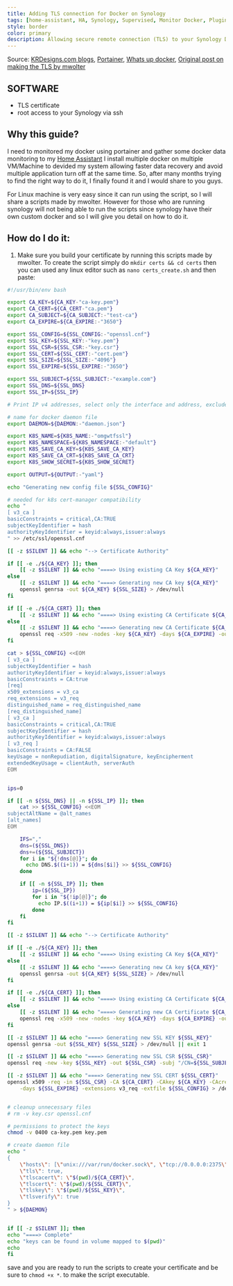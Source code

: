 ```yaml
---
title: Adding TLS connection for Docker on Synology
tags: [home-assistant, HA, Synology, Supervised, Monitor Docker, Plugin, HACS, TLS, Secure, WUD]
style: border
color: primary
description: Allowing secure remote connection (TLS) to your Synology Docker.
---
```

Source: [KRDesigns.com blogs](https://www.krdesigns.com), [Portainer](https://hub.docker.com/r/portainer/portainer-ce), [Whats up docker](https://github.com/fmartinou/whats-up-docker), [Original post on making the TLS by mwolter](https://community.home-assistant.io/t/whats-up-docker-how-to-keep-your-containers-up-to-date/168315/4)


## SOFTWARE
- TLS certificate
- root access to your Synology via ssh

## Why this guide?
I need to monitored my docker using portainer and gather some docker data monitoring to my [Home Assistant](https://www.home-assistant.io) I install multiple docker on multiple VM/Machine to devided my system allowing faster data recovery and avoid multiple application turn off at the same time. So, after many months trying to find the right way to do it, I finally found it and I would share to you guys.

For Linux machine is very easy since it can run using the script, so I will share a scripts made by mwolter. However for those who are running synology will not being able to run the scripts since synology have their own custom docker and so I will give you detail on how to do it.

## How do I do it:
1. Make sure you build your certificate by running this scripts made by mwolter. To create the script simply do `mkdir certs && cd certs` then you can used any linux editor such as `nano certs_create.sh`
and then paste:

```bash
#!/usr/bin/env bash

export CA_KEY=${CA_KEY-"ca-key.pem"}
export CA_CERT=${CA_CERT-"ca.pem"}
export CA_SUBJECT=${CA_SUBJECT:-"test-ca"}
export CA_EXPIRE=${CA_EXPIRE:-"3650"}

export SSL_CONFIG=${SSL_CONFIG:-"openssl.cnf"}
export SSL_KEY=${SSL_KEY:-"key.pem"}
export SSL_CSR=${SSL_CSR:-"key.csr"}
export SSL_CERT=${SSL_CERT:-"cert.pem"}
export SSL_SIZE=${SSL_SIZE:-"4096"}
export SSL_EXPIRE=${SSL_EXPIRE:-"3650"}

export SSL_SUBJECT=${SSL_SUBJECT:-"example.com"}
export SSL_DNS=${SSL_DNS}
export SSL_IP=${SSL_IP}

# Print IP v4 addresses, select only the interface and address, exclude certain interfaces, remove everything except the IP address, replace new line characters \n with comma (,), remove comma from end of string if exists

# name for docker daemon file
export DAEMON=${DAEMON:-"daemon.json"}

export K8S_NAME=${K8S_NAME:-"omgwtfssl"}
export K8S_NAMESPACE=${K8S_NAMESPACE:-"default"}
export K8S_SAVE_CA_KEY=${K8S_SAVE_CA_KEY}
export K8S_SAVE_CA_CRT=${K8S_SAVE_CA_CRT}
export K8S_SHOW_SECRET=${K8S_SHOW_SECRET}

export OUTPUT=${OUTPUT:-"yaml"}

echo "Generating new config file ${SSL_CONFIG}"

# needed for k8s cert-manager compatibility
echo "
[ v3_ca ]
basicConstraints = critical,CA:TRUE
subjectKeyIdentifier = hash
authorityKeyIdentifier = keyid:always,issuer:always
" >> /etc/ssl/openssl.cnf

[[ -z $SILENT ]] && echo "--> Certificate Authority"

if [[ -e ./${CA_KEY} ]]; then
    [[ -z $SILENT ]] && echo "====> Using existing CA Key ${CA_KEY}"
else
    [[ -z $SILENT ]] && echo "====> Generating new CA key ${CA_KEY}"
    openssl genrsa -out ${CA_KEY} ${SSL_SIZE} > /dev/null
fi

if [[ -e ./${CA_CERT} ]]; then
    [[ -z $SILENT ]] && echo "====> Using existing CA Certificate ${CA_CERT}"
else
    [[ -z $SILENT ]] && echo "====> Generating new CA Certificate ${CA_CERT}"
    openssl req -x509 -new -nodes -key ${CA_KEY} -days ${CA_EXPIRE} -out ${CA_CERT} -extensions v3_ca -subj "/CN=${CA_SUBJECT}" > /dev/null  || exit 1
fi

cat > ${SSL_CONFIG} <<EOM
[ v3_ca ]
subjectKeyIdentifier = hash
authorityKeyIdentifier = keyid:always,issuer:always
basicConstraints = CA:true
[req]
x509_extensions = v3_ca
req_extensions = v3_req
distinguished_name = req_distinguished_name
[req_distinguished_name]
[ v3_ca ]
basicConstraints = critical,CA:TRUE
subjectKeyIdentifier = hash
authorityKeyIdentifier = keyid:always,issuer:always
[ v3_req ]
basicConstraints = CA:FALSE
keyUsage = nonRepudiation, digitalSignature, keyEncipherment
extendedKeyUsage = clientAuth, serverAuth
EOM


ips=0

if [[ -n ${SSL_DNS} || -n ${SSL_IP} ]]; then
    cat >> ${SSL_CONFIG} <<EOM
subjectAltName = @alt_names
[alt_names]
EOM

	IFS=","
	dns=(${SSL_DNS})
	dns+=(${SSL_SUBJECT})
	for i in "${!dns[@]}"; do
	  echo DNS.$((i+1)) = ${dns[$i]} >> ${SSL_CONFIG}
	done

	if [[ -n ${SSL_IP} ]]; then
	    ip=(${SSL_IP})
	    for i in "${!ip[@]}"; do
	      echo IP.$((i+1)) = ${ip[$i]} >> ${SSL_CONFIG}
	    done
	fi
fi

[[ -z $SILENT ]] && echo "--> Certificate Authority"

if [[ -e ./${CA_KEY} ]]; then
    [[ -z $SILENT ]] && echo "====> Using existing CA Key ${CA_KEY}"
else
    [[ -z $SILENT ]] && echo "====> Generating new CA key ${CA_KEY}"
    openssl genrsa -out ${CA_KEY} ${SSL_SIZE} > /dev/null
fi

if [[ -e ./${CA_CERT} ]]; then
    [[ -z $SILENT ]] && echo "====> Using existing CA Certificate ${CA_CERT}"
else
    [[ -z $SILENT ]] && echo "====> Generating new CA Certificate ${CA_CERT}"
    openssl req -x509 -new -nodes -key ${CA_KEY} -days ${CA_EXPIRE} -out ${CA_CERT} -subj "/CN=${CA_SUBJECT}" -config ${SSL_CONFIG} > /dev/null  || exit 1
fi

[[ -z $SILENT ]] && echo "====> Generating new SSL KEY ${SSL_KEY}"
openssl genrsa -out ${SSL_KEY} ${SSL_SIZE} > /dev/null || exit 1

[[ -z $SILENT ]] && echo "====> Generating new SSL CSR ${SSL_CSR}"
openssl req -new -key ${SSL_KEY} -out ${SSL_CSR} -subj "/CN=${SSL_SUBJECT}" -config ${SSL_CONFIG} > /dev/null || exit 1

[[ -z $SILENT ]] && echo "====> Generating new SSL CERT ${SSL_CERT}"
openssl x509 -req -in ${SSL_CSR} -CA ${CA_CERT} -CAkey ${CA_KEY} -CAcreateserial -out ${SSL_CERT} \
    -days ${SSL_EXPIRE} -extensions v3_req -extfile ${SSL_CONFIG} > /dev/null || exit 1


# cleanup unnecessary files
# rm -v key.csr openssl.cnf

# permissions to protect the keys
chmod -v 0400 ca-key.pem key.pem

# create daemon file
echo "
{
    \"hosts\": [\"unix:///var/run/docker.sock\", \"tcp://0.0.0.0:2375\"],
    \"tls\": true,
    \"tlscacert\": \"$(pwd)/${CA_CERT}\",
    \"tlscert\": \"$(pwd)/${SSL_CERT}\",
    \"tlskey\": \"$(pwd)/${SSL_KEY}\",
    \"tlsverify\": true
}    
" > ${DAEMON}


if [[ -z $SILENT ]]; then
echo "====> Complete"
echo "keys can be found in volume mapped to $(pwd)"
echo
fi
```
save and you are ready to run the scripts to create your certificate and be sure to `chmod +x *`. to make the script executable.

